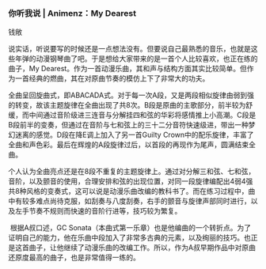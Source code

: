 ### 你听我说 | Animenz：My Dearest

钱敞

​		说实话，听说要写的时候还是一点想法没有。但要说自己最熟悉的音乐，也就是这些年弹的动漫钢琴曲了吧。于是想给大家带来的是一首个人比较喜欢，也正在练的曲子，My Dearest。作为一首动漫乐曲，其和声与结构方面其实比较简单。但作为一首经典的燃曲，其在对原曲节奏的模仿上下了非常大的功夫。

​		全曲呈回旋曲式，即ABACADA式。对于每一次A段，又是两段相似旋律由弱到强的转变，故该主题旋律在全曲出现了共8次。B段是原曲的主歌部分，前半较为舒缓，而中间通过音阶级进三连音与分解挂四和弦的华彩将感情推上小高潮。C段是B段前半的变奏，但通过在音阶与七和弦上的三十二分音符快速级进，带出一种梦幻迷离的感觉。D段在降E调上加入了另一首Guilty Crown中的配乐旋律，丰富了全曲和声色彩。最后在辉煌的A段旋律过后，以首段的再现作为尾声，圆满结束全曲。

​		个人认为全曲亮点还是在8段不重复的主题旋律上。通过对分解三和弦、七和弦，音阶，以及颤音的使用，合理安排和弦的出现位置，对同一段旋律编配出4弱4强共8种风格的变奏式，这可以说是动漫乐曲改编的教科书了。而在练习过程中，曲中有较多难点尚待克服，如刮奏与八度刮奏，右手的颤音与旋律声部同时进行，以及左手节奏不规则而快速的音阶行进等，技巧较为繁复。

​		根据A叔口述，GC Sonata（本曲式第一乐章）也是他编曲的一个转折点。为了证明自己的能力，他在乐曲中段加入了非常多古典的元素，以及绚丽的技巧。也正是这首曲子，让他继续了动漫乐曲的改编工作。所以，作为A叔早期作品中对原曲还原度最高的曲子，也是非常值得一练的。